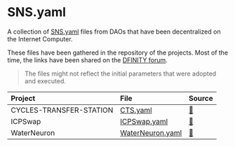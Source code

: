 # SNS.yaml

A collection of [SNS.yaml](https://internetcomputer.org/docs/current/developer-docs/daos/sns/tokenomics/preparation) files from DAOs that have been decentralized on the Internet Computer.

These files have been gathered in the repository of the projects. Most of the time, the links have been shared on the [DFINITY forum](https://forum.dfinity.org/).

> The files might not reflect the initial parameters that were adopted and executed.

| Project                 | File                                                  | Source                                                                                    |
|:------------------------|:------------------------------------------------------|:------------------------------------------------------------------------------------------|
| CYCLES-TRANSFER-STATION | [CTS.yaml](sns_init/CTS.yaml)                         | [🔗](https://github.com/cycles-transfer-station/cts/blob/master/sns/sns_init.yaml)        |
| ICPSwap                 | [ICPSwap.yaml](sns_init/ICPSwap.yaml)                 | [🔗](https://github.com/ICPSwap-Labs/sns/blob/main/sns_init.yaml)                         |
| WaterNeuron             | [WaterNeuron.yaml](sns_init/WaterNeuron.yaml)         | [🔗](https://github.com/WaterNeuron/WaterNeuron/blob/main/water_neuron_wtn_sns_init.yaml) |
